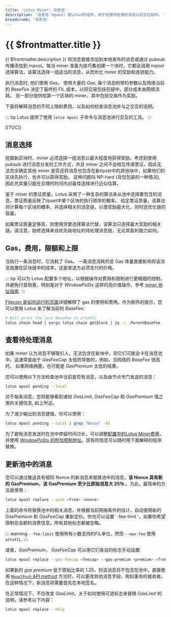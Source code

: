 ```yaml
---
title: 'Lotus Miner: 消息池'
description: '消息池（mpool）是Lotus的组件，用于处理待处理的消息以包含在链中。'
breadcrumb: '消息池'
---
```


# {{ $frontmatter.title }}

{{ $frontmatter.description }} 将消息直接添加到本地发布的消息或通过 pubsub 传播添加到 mpool。每当 miner 准备为技巧集创建一个块时，它都会调用 mpool 选择算法，该算法选择一组适当的消息，从而优化 miner 的奖励和连锁能力。

执行消息时, 他们使用 _Gas_。 使用大量的 _Gas_, 每个消息附带的参数以及网络当前的 _BaseFee_ 决定了最终的 FIL 成本，以将交易包括在链中。部分成本由网络消耗。 另一部分提供给第一个区块的 miner，其中包括交易作为奖励。

下面将解释消息的不同上限和费用，以及如何检查消息池并与之交互的说明。

::: tip
Lotus 提供了使用 `lotus mpool` 子命令与消息池进行交互的工具。
:::

[[TOC]]

## 消息选择

挖掘新区块时，miner 必须选择一组消息以最大程度地获得奖励。考虑到使用 pubsub 进行消息分发的工作方式，并且 miner 之间不会相互传递票证，因此无法完全确定其他 miner 是否还将消息也包含在新tipset中的其他块中，如果他们的区块先执行，也许可以获得奖励。 这种问题叫 NP-hard (背包包装的一种情况), 因此充其量只能在合理的时间内对最佳选择进行近似估算。

鉴于 miner 的票证质量，Lotus 采用了一种复杂的算法来从池中选择要包含的消息。票证质量反映了tipset中某个区块的执行顺序的概率。 给定票证质量，该算法将计算每个区块的概率，并选择相关的消息链，以使奖励最大化，同时还优化链的容量。

如果票证质量足够高，则使用贪婪选择算法代替，该算法只选择最大奖励的相关链。请注意，始终选择来自优先级地址的待处理消息链，无论其盈利能力如何。

## Gas，费用，限额和上限

当执行一条消息时，它消耗了 Gas。 一条消息消耗的总 Gas 体量直接影响将该消息放置在区块链中的成本，这是发送方必须支付的价格。

::: tip
可以为 Lotus 配置多个地址，以根据操作对费用和限制进行更精细的控制，并避免行首阻塞，特别是对于 _WindowPoSts_ 这样的高价值操作。参考 [miner 地址指南](miner-addresses.md).
:::

[Filecoin 是如何运行的页面](../../about-filecoin/how-filecoin-works.md)详细解释了 gas 的使用和费用。作为额外的提示，您可以使用 Lotus 来了解当前的 _BaseFee_:

```sh
# Will print the last BaseFee in attoFIL
lotus chain head | xargs lotus chain getblock | jq -r .ParentBaseFee
```

## 查看待处理消息

如果 miner 认为消息不够吸引人，无法包含在新块中，则它们可能会卡在消息池中。这通常是由于 _GasFeeCap_ 太低而导致的，例如，当网络的 _BaseFee_ 很高时。 如果网络拥塞，也可能是 _GasPremium_ 太低的结果。

您可以使用以下方法检查池中当前是否有消息，以及由节点专门发送的消息：

```sh
lotus mpool pending --local
```

对于每条消息，您将能够看到诸如 _GasLimit_, _GasFeeCap_ 和 _GasPremium_ 值之类的关键信息, 如上所述。

为了减少输出到消息键值，你可以使用：

```sh
lotus mpool pending --local | grep "Nonce" -A5
```

为了避免消息发送时在池中停留时间过长，可以调整[配置中的Lotus Miner费用](miner-configuration.md)，并使用 [ _WindowPoSts_ 的附加控制地址](miner-addresses.md)。现有的信息可以随时用下面解释的程序替换。

## 更新池中的消息

您可以通过推送具有相同 Nonce 的新消息来替换池中的消息，**该 Nonce 具有新的 GasPremium，该 GasPremium 至少比原始消息大 25％** 。为此，最简单的方法是使用：

```sh
lotus mpool replace --auto <from> <nonce>
```

上面的命令将替换池中的相关消息，并根据当前网络条件的估计，自动使用新的 _GasPremium_ 和 _GasFeeCap_ 重新定价。你也可以设置' -fee-limit '，如果你希望限制总金额的消费信息。所有其他标志都被忽略。

::: warning
`--fee-limit` 使用带有小数支持的FIL单位，然而 `--max-fee` 使用 `attoFIL`.
:::

或者，_GasPremium_， _GasFeeCap_ 可以用它们各自的标志手动设置:

```sh
lotus mpool replace --gas-feecap <feecap> --gas-premium <premium> <from> <nonce>
```

如果新的 _gas premium_ 低于原始比率的 1.25，则该消息将不包含在池中。直接使用 [`MpoolPush` API method](../../reference/lotus-api.md) 方法时，可以更改其他消息字段，例如事务的接收者。在这种情况下，新消息将需要首先在本地签名。

在正常情况下，不应改变 _GasLimit_。关于如何使用可选标志来替换 _GasLimit_ 的说明，请参考以下内容：

```sh
lotus mpool replace --help
```

